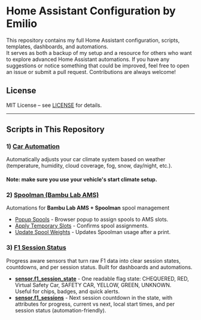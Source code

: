 # Home Assistant Configuration by Emilio

This repository contains my full Home Assistant configuration, scripts, templates, dashboards, and automations.  
It serves as both a backup of my setup and a resource for others who want to explore advanced Home Assistant automations.
If you have any suggestions or notice something that could be improved, feel free to open an issue or submit a pull request. Contributions are always welcome!

## License
MIT License – see [LICENSE](LICENSE) for details.

---
## Scripts in This Repository
### 1) [Car Automation](./scripts/climate_control)
  Automatically adjusts your car climate system based on weather (temperature, humidity, cloud coverage, fog, snow, day/night, etc.).
  #### Note: make sure you use your vehicle's start climate setup.
  
### 2) [Spoolman (Bambu Lab AMS)](./scripts/spoolman)
Automations for **Bambu Lab AMS + Spoolman** spool management
- [Popup Spools](./scripts/spoolman/popup_spools) - Browser popup to assign spools to AMS slots.  
- [Apply Temporary Slots](./scripts/spoolman/apply_tmp_slots) - Confirms spool assignments.  
- [Update Spool Weights](./scripts/spoolman/update_spool_weights) - Updates Spoolman usage after a print.  

### 3) [F1 Session Status](./scripts/f1)
Progress aware sensors that turn raw F1 data into clear session states, countdowns, and per session status. Built for dashboards and automations.
- [**sensor.f1_session_state**](./scripts/f1/f1_session_state) - One readable flag state: CHEQUERED, RED, Virtual Safety Car, SAFETY CAR, YELLOW, GREEN, UNKNOWN.  
  Useful for chips, badges, and quick alerts.
- [**sensor.f1_sessions**](./scripts/f1/f1_session_state) - Next session countdown in the state, with attributes for progress, current vs next, local start times, and per session status (automation-friendly).
